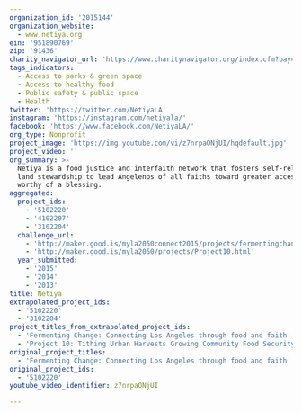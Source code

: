 ```yaml
---
organization_id: '2015144'
organization_website:
  - www.netiya.org
ein: '951890769'
zip: '91436'
charity_navigator_url: 'https://www.charitynavigator.org/index.cfm?bay=search.profile&ein=951890769'
tags_indicators:
  - Access to parks & green space
  - Access to healthy food
  - Public safety & public space
  - Health
twitter: 'https://twitter.com/NetiyaLA'
instagram: 'https://instagram.com/netiyala/'
facebook: 'https://www.facebook.com/NetiyaLA/'
org_type: Nonprofit
project_image: 'https://img.youtube.com/vi/z7nrpaONjUI/hqdefault.jpg'
project_video: ''
org_summary: >-
  Netiya is a food justice and interfaith network that fosters self-reliance and
  land stewardship to lead Angelenos of all faiths toward greater access to food
  worthy of a blessing.
aggregated:
  project_ids:
    - '5102220'
    - '4102207'
    - '3102204'
  challenge_url:
    - 'http://maker.good.is/myla2050connect2015/projects/fermentingchange.html'
    - 'http://maker.good.is/myla2050/projects/Project10.html'
  year_submitted:
    - '2015'
    - '2014'
    - '2013'
title: Netiya
extrapolated_project_ids:
  - '5102220'
  - '3102204'
project_titles_from_extrapolated_project_ids:
  - 'Fermenting Change: Connecting Los Angeles through food and faith'
  - 'Project 10: Tithing Urban Harvests Growing Community Food Security'
original_project_titles:
  - 'Fermenting Change: Connecting Los Angeles through food and faith'
original_project_ids:
  - '5102220'
youtube_video_identifier: z7nrpaONjUI

---
```

